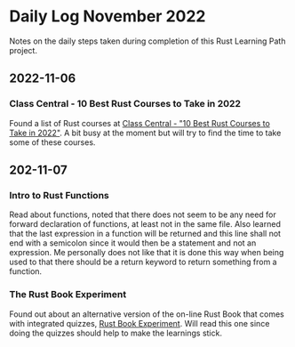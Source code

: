 # Daily Log November 2022

Notes on the daily steps taken during completion of this Rust Learning Path project.

## 2022-11-06

### Class Central - 10 Best Rust Courses to Take in 2022

Found a list of Rust courses at [Class Central - "10 Best Rust Courses to Take in 2022"](https://www.classcentral.com/report/best-rust-courses/). A bit busy at the moment but will try to find the time to take some of these courses.

## 202-11-07

### Intro to Rust Functions

Read about functions, noted that there does not seem to be any need for forward declaration of functions, at least not in the same file. Also learned that the last expression in a function will be returned and this line shall not end with a semicolon since it would then be a statement and not an expression. Me personally does not like that it is done this way when being used to that there should be a return keyword to return something from a function.

### The Rust Book Experiment

Found out about an alternative version of the on-line Rust Book that comes with integrated quizzes, [Rust Book Experiment](https://rust-book.cs.brown.edu/experiment-intro.html). Will read this one since doing the quizzes should help to make the learnings stick.
